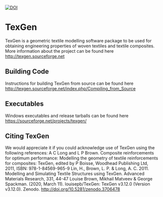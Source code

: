 [![DOI](https://zenodo.org/badge/DOI/10.5281/zenodo.3706478.svg)](https://doi.org/10.5281/zenodo.3706478)

# TexGen
TexGen is a geometric textile modelling software package to be used for obtaining engineering properties of woven textiles and textile composites. More information about the project can be found here http://texgen.sourceforge.net

## Building Code
Instructions for building TexGen from source can be found here http://texgen.sourceforge.net/index.php/Compiling_from_Source

## Executables
Windows executables and release tarballs can be found here https://sourceforge.net/projects/texgen/

## Citing TexGen
We would appreciate it if you could acknowledge use of TexGen using the following references:
A C Long and L P Brown. Composite reinforcements for optimum performance: Modelling the geometry of textile reinforcements for composites: TexGen, edited by P Boisse, Woodhead Publishing Ltd, 2011, ISBN: 978-1-84569-965-9
Lin, H., Brown, L. P. & Long, A. C. 2011. Modelling and Simulating Textile Structures using TexGen. Advanced Materials Research, 331, 44-47
Louise Brown, Mikhail Matveev & George Spackman. (2020, March 11). louisepb/TexGen: TexGen v3.12.0 (Version v3.12.0). Zenodo. http://doi.org/10.5281/zenodo.3706478
